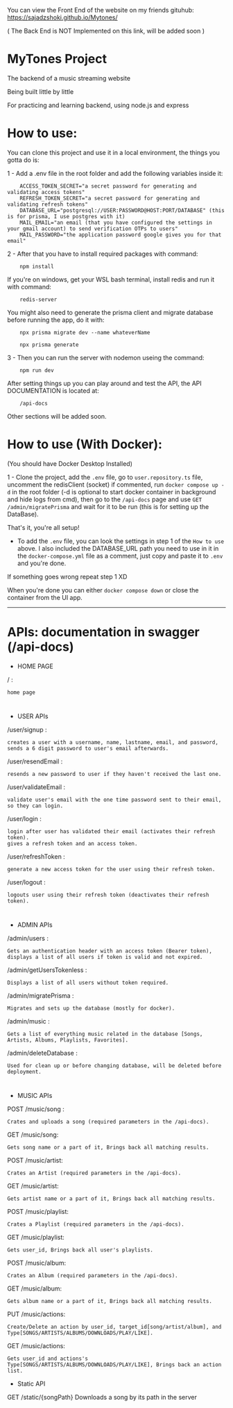 You can view the Front End of the website on my friends gituhub: https://sajadzshoki.github.io/Mytones/ 

( The Back End is NOT Implemented on this link, will be added soon )


# MyTones Project

The backend of a music streaming website

Being built little by little

For practicing and learning backend, using node.js and express


# How to use:

You can clone this project and use it in a local environment, the things you gotta do is: 

1 - Add a .env file in the root folder and add the following variables inside it:

    
        ACCESS_TOKEN_SECRET="a secret password for generating and validating access tokens"
        REFRESH_TOKEN_SECRET="a secret password for generating and validating refresh tokens"
        DATABASE_URL="postgresql://USER:PASSWORD@HOST:PORT/DATABASE" (this is for prisma, I use postgres with it)
        MAIL_EMAIL="an email (that you have configured the settings in your gmail account) to send verification OTPs to users"
        MAIL_PASSWORD="the application password google gives you for that email"
        
    
    
2 - After that you have to install required packages with command:
    
        npm install
    
If you're on windows, get your WSL bash terminal, install redis and run it with command:
    
        redis-server
    
    
You might also need to generate the prisma client and migrate database before running the app, do it with:

    
        npx prisma migrate dev --name whateverName
    
        npx prisma generate
    
    
3 - Then you can run the server with nodemon useing the command:

    
        npm run dev
    
    


After setting things up you can play around and test the API, the API DOCUMENTATION is located at:

```
    /api-docs
``` 


Other sections will be added soon.



# How to use (With Docker):

(You should have Docker Desktop Installed)

1 - Clone the project, add the ```.env``` file, go to ```user.repository.ts``` file, uncomment the redisClient (socket) if commented, run ``` docker compose up -d ``` in the root folder (-d is optional to start docker container in background and hide logs from cmd),
then go to the ``` /api-docs ``` page and use ``` GET /admin/migratePrisma ``` and wait for it to be run (this is for setting up the DataBase).

That's it, you're all setup!

- To add the ```.env``` file, you can look the settings in step 1 of the ```How to use``` above.
I also included the DATABASE_URL path you need to use in it in the ```docker-compose.yml``` file as a comment, just copy and paste it to ```.env``` and you're done.

If something goes wrong repeat step 1 XD

When you're done you can either ``` docker compose down ``` or close the container from the UI app.


---


# APIs:  documentation in swagger (/api-docs) 


- HOME PAGE

/ :

    home page

#

- USER APIs

/user/signup :

    creates a user with a username, name, lastname, email, and password, 
    sends a 6 digit password to user's email afterwards.


/user/resendEmail :

    resends a new password to user if they haven't received the last one.


/user/validateEmail :

    validate user's email with the one time password sent to their email, so they can login.


/user/login :

    login after user has validated their email (activates their refresh token).
    gives a refresh token and an access token.


/user/refreshToken :

    generate a new access token for the user using their refresh token.


/user/logout :

    logouts user using their refresh token (deactivates their refresh token).

#

- ADMIN APIs

/admin/users :

    Gets an authentication header with an access token (Bearer token), 
    displays a list of all users if token is valid and not expired.


/admin/getUsersTokenless :

    Displays a list of all users without token required.


/admin/migratePrisma :

    Migrates and sets up the database (mostly for docker).


/admin/music :

    Gets a list of everything music related in the database [Songs, Artists, Albums, Playlists, Favorites].


/admin/deleteDatabase :

    Used for clean up or before changing database, will be deleted before deployment.

#

- MUSIC APIs

POST /music/song :

    Crates and uploads a song (required parameters in the /api-docs).


GET /music/song:

    Gets song name or a part of it, Brings back all matching results.


POST /music/artist:

    Crates an Artist (required parameters in the /api-docs).


GET /music/artist:

    Gets artist name or a part of it, Brings back all matching results.


POST /music/playlist:

    Crates a Playlist (required parameters in the /api-docs).


GET /music/playlist:

    Gets user_id, Brings back all user's playlists.


POST /music/album:

    Crates an Album (required parameters in the /api-docs).


GET /music/album:

    Gets album name or a part of it, Brings back all matching results.
    
    
PUT /music/actions:

    Create/Delete an action by user_id, target_id[song/artist/album], and Type[SONGS/ARTISTS/ALBUMS/DOWNLOADS/PLAY/LIKE].


GET /music/actions:

    Gets user_id and actions's Type[SONGS/ARTISTS/ALBUMS/DOWNLOADS/PLAY/LIKE], Brings back an action list.
    
- Static API

GET /static/{songPath}
    Downloads a song by its path in the server

